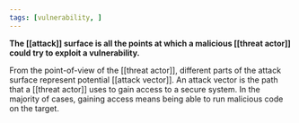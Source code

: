 ```yaml
---
tags: [vulnerability, ]
---
```

**The [[attack]] surface is all the points at which a malicious [[threat actor]] could try to exploit a vulnerability.**

From the point-of-view of the [[threat actor]], different parts of the attack surface represent potential [[attack vector]]. An attack vector is the path that a [[threat actor]] uses to gain access to a secure system. In the majority of cases, gaining access means being able to run malicious code on the target.

